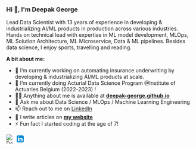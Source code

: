 ### Hi 👋, I'm Deepak George

Lead Data Scientist with 13 years of experience in developing & industrializing AI/ML products in production across various industries. Hands on technical lead with expertise in ML model development, MLOps, ML Solution Architecture, ML Microservice, Data & ML pipelines.
Besides data science, I enjoy sports, travelling and reading.
  
**A bit about me:**

- 🔭 I’m currently working on automating insurance underwriting by developing & industrializing AI/ML products at scale.
- 🌱 I’m currently doing Acturial Data Science Program @Institute of Actuaries Belgium (2022-2023) !
- 👨‍💻 Anything about me is available at **[deepak-george.github.io](https://deepak-george.github.io/)**
- 💬 Ask me about  Data Science / MLOps / Machine Learning Engineering
- 📫 Reach out to me on [LinkedIn](https://www.linkedin.com/in/deepakgeorge7/)
- 📝 I write articles on **[my website](https://deepak-george.github.io/posts/)**
- ⚡ Fun fact I started coding at the age of 7!

<p align="left">
<a href="https://www.linkedin.com/in/deepakgeorge7">	
  <img align="center" alt="Deepak George | LinkdeIn" width="25px" height="25" src="icons/icons8-linkedin.svg" />
</a>	
<a href="https://www.kaggle.com/deepakgeorge">	
  <img align="left" alt="Deepak George | Kaggle" width="25px" height="25" src="https://cdn.jsdelivr.net/npm/simple-icons@v3/icons/kaggle.svg" />
</a>	
</p>
